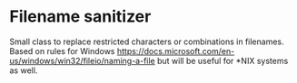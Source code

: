 # Filename sanitizer
Small class to replace restricted characters or combinations in filenames. Based on rules for Windows https://docs.microsoft.com/en-us/windows/win32/fileio/naming-a-file but will be useful for *NIX systems as well.
